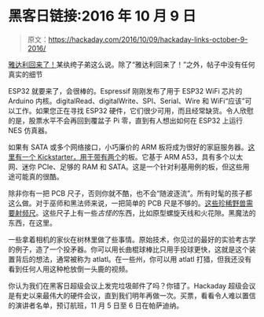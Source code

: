 # 黑客日链接:2016 年 10 月 9 日

> 原文：<https://hackaday.com/2016/10/09/hackaday-links-october-9-2016/>

[雅达利回来了！](https://www.linkedin.com/pulse/atari-brand-returns-save-us-all-bart-ney)某纨绔子弟这么说。除了“雅达利回来了！”之外，帖子中没有任何真实的细节

ESP32 就要来了，会很棒的。Espressif 刚刚发布了用于 ESP32 WiFi 芯片的 Arduino 内核。digitalRead、digitalWrite、SPI、Serial、Wire 和 WiFi“应该”可以工作。如果您正在寻找 ESP32 硬件，它们很少可用，而且经常缺货。令人欣慰的是，股票水平不会再回到覆盆子 Pi 零，直到有人想出如何在 ESP32 上运行 NES 仿真器。

如果有 SATA 或多个网络接口，小巧廉价的 ARM 板将成为很好的家庭服务器。[这里有一个 Kickstarter，用于带有两个](https://www.kickstarter.com/projects/874883570/marvell-espressobin-board?token=6a67e544)的板。它基于 ARM A53，具有多个以太网、迷你 PCIe、足够的 RAM 和 SATA。这是一个针对利基用例的板，但这些用途可能真的很酷。

除非你有一把 PCB 尺子，否则你就不酷，也不会“随波逐流”。所有时髦的孩子都这么做。对于巫师和黑法师来说，一把简单的 PCB 尺是不够的。[这些珍稀野兽需要射频尺](https://www.sv1afn.com/pcbruler.html)。这些尺子上有一些*古怪的*东西，比如原型螺旋天线和火花隙。黑魔法的东西，在这里。

一些拿着相机的家伙在树林里做了些事情。原始技术，你见过的最好的实验考古学的例子，造了一个投矛器。你可以用长曲棍球棒比只用手投球更快，这就是这个装置背后的想法，通常被称为 atlatl。在一些州，你可以用 atlatl 打猎，但我还没有看到任何人用这种枪放倒一头鹿的视频。

你认为我们在黑客日超级会议上发完垃圾邮件了吗？你错了。Hackaday 超级会议是有史以来最伟大的硬件会议，直到我们明年再做一次。买票，看看令人难以置信的演讲者名单，预订航班，11 月 5 日至 6 日在帕萨迪纳。
